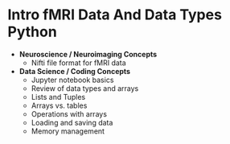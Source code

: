 # Intro fMRI Data And Data Types Python
- **Neuroscience / Neuroimaging Concepts**
    - Nifti file format for fMRI data
- **Data Science / Coding Concepts**
    - Jupyter notebook 
    basics
    - Review of data types and arrays
    - Lists and Tuples
    - Arrays vs. tables    
    - Operations with arrays
    - Loading and saving data
    - Memory management
